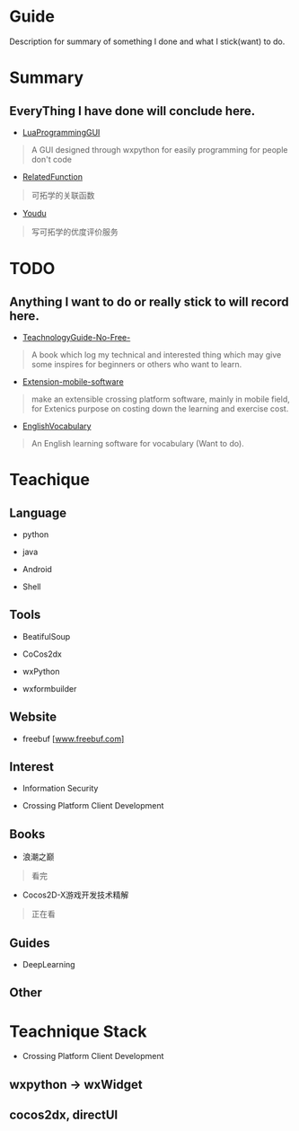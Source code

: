 # Guide
Description for summary of something I done and what I stick(want) to do.

# Summary
EveryThing I have done will conclude here.
----
- [LuaProgrammingGUI](https://github.com/jinzhuwuyan/LuaProgrammingGUI) 
> A GUI designed through wxpython for easily programming for people don't code

- [RelatedFunction](https://github.com/jinzhuwuyan/RelatedFunction)
> 可拓学的关联函数

- [Youdu](https://github.com/jinzhuwuyan/Youdu)
> 写可拓学的优度评价服务

# TODO
Anything I want to do or really stick to will record here.
---
- [TeachnologyGuide-No-Free-](https://github.com/jinzhuwuyan/TeachnologyGuide-No-Free-)
> A book which log my technical and interested thing which may give some inspires for beginners or others who want to learn.

- [Extension-mobile-software](https://github.com/jinzhuwuyan/Extension-mobile-software)
> make an extensible crossing platform software, mainly in mobile field, for Extenics purpose on costing down the learning and exercise cost.

- [EnglishVocabulary](https://github.com/jinzhuwuyan/EnglishVocabulary)
> An English learning software for vocabulary (Want to do).

# Teachique 
## Language
- python

- java

- Android

- Shell


## Tools
- BeatifulSoup

- CoCos2dx

- wxPython


- wxformbuilder


## Website
- freebuf
[www.freebuf.com]

## Interest
- Information Security


- Crossing Platform Client Development

## Books
- 浪潮之巅
> 看完

- Cocos2D-X游戏开发技术精解
> 正在看


## Guides
- DeepLearning

## Other

# Teachnique Stack
- Crossing Platform Client Development
## wxpython -> wxWidget

## cocos2dx, directUI
